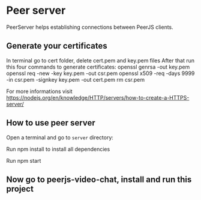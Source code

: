 # Peer server #

PeerServer helps establishing connections between PeerJS clients.

## Generate your certificates ##

In terminal go to cert folder, delete cert.pem and key.pem files
After that run this four commands to generate certificates:
openssl genrsa -out key.pem
openssl req -new -key key.pem -out csr.pem
openssl x509 -req -days 9999 -in csr.pem -signkey key.pem -out cert.pem
rm csr.pem

For more informations visit <https://nodejs.org/en/knowledge/HTTP/servers/how-to-create-a-HTTPS-server/>

## How to use peer server ##

Open a terminal and go to `server` directory:

Run npm install to install all dependencies

Run npm start

## Now go to peerjs-video-chat, install and run this project ##